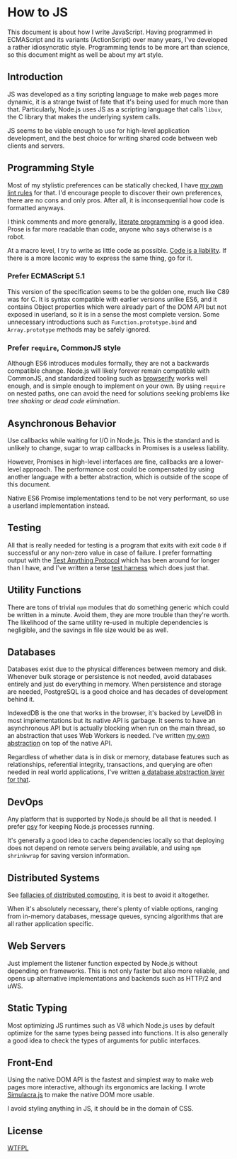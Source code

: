 # How to JS

This document is about how I write JavaScript. Having programmed in ECMAScript and its variants (ActionScript) over many years, I've developed a rather idiosyncratic style. Programming tends to be more art than science, so this document might as well be about my art style.


## Introduction

JS was developed as a tiny scripting language to make web pages more dynamic, it is a strange twist of fate that it's being used for much more than that. Particularly, Node.js uses JS as a scripting language that calls `libuv`, the C library that makes the underlying system calls.

JS seems to be viable enough to use for high-level application development, and the best choice for writing shared code between web clients and servers.


## Programming Style

Most of my stylistic preferences can be statically checked, I have [my own lint rules](https://github.com/sapeien/eslint-config-boss) for that. I'd encourage people to discover their own preferences, there are no cons and only pros. After all, it is inconsequential how code is formatted anyways.

I think comments and more generally, [literate programming](https://en.wikipedia.org/wiki/Literate_programming) is a good idea. Prose is far more readable than code, anyone who says otherwise is a robot.

At a macro level, I try to write as little code as possible. [Code is a liability](http://wiki.c2.com/?SoftwareAsLiability). If there is a more laconic way to express the same thing, go for it.

### Prefer ECMAScript 5.1

This version of the specification seems to be the golden one, much like C89 was for C. It is syntax compatible with earlier versions unlike ES6, and it contains Object properties which were already part of the DOM API but not exposed in userland, so it is in a sense the most complete version. Some unnecessary introductions such as `Function.prototype.bind` and `Array.prototype` methods may be safely ignored.

### Prefer `require`, CommonJS style

Although ES6 introduces modules formally, they are not a backwards compatible change. Node.js will likely forever remain compatible with CommonJS, and standardized tooling such as [browserify](http://browserify.org/) works well enough, and is simple enough to implement on your own. By using `require` on nested paths, one can avoid the need for solutions seeking problems like *tree shaking* or *dead code elimination*.


## Asynchronous Behavior

Use callbacks while waiting for I/O in Node.js. This is the standard and is unlikely to change, sugar to wrap callbacks in Promises is a useless liability.

However, Promises in high-level interfaces are fine, callbacks are a lower-level approach. The performance cost could be compensated by using another language with a better abstraction, which is outside of the scope of this document.

Native ES6 Promise implementations tend to be not very performant, so use a userland implementation instead.


## Testing

All that is really needed for testing is a program that exits with exit code `0` if successful or any non-zero value in case of failure. I prefer formatting output with the [Test Anything Protocol](https://en.wikipedia.org/wiki/Test_Anything_Protocol) which has been around for longer than I have, and I've written a terse [test harness](https://github.com/sapeien/tapdance) which does just that.


## Utility Functions

There are tons of trivial `npm` modules that do something generic which could be written in a minute. Avoid them, they are more trouble than they're worth. The likelihood of the same utility re-used in multiple dependencies is negligible, and the savings in file size would be as well.


## Databases

Databases exist due to the physical differences between memory and disk. Whenever bulk storage or persistence is not needed, avoid databases entirely and just do everything in memory. When persistence and storage are needed, PostgreSQL is a good choice and has decades of development behind it.

IndexedDB is the one that works in the browser, it's backed by LevelDB in most implementations but its native API is garbage. It seems to have an asynchronous API but is actually blocking when run on the main thread, so an abstraction that uses Web Workers is needed. I've written [my own abstraction](https://github.com/fortunejs/fortune-indexeddb) on top of the native API.

Regardless of whether data is in disk or memory, database features such as relationships, referential integrity, transactions, and querying are often needed in real world applications, I've written [a database abstraction layer for that](http://fortune.js.org).


## DevOps

Any platform that is supported by Node.js should be all that is needed. I prefer [psy](https://github.com/substack/psy) for keeping Node.js processes running.

It's generally a good idea to cache dependencies locally so that deploying does not depend on remote servers being available, and using `npm shrinkwrap` for saving version information.


## Distributed Systems

See [fallacies of distributed computing](https://en.wikipedia.org/wiki/Fallacies_of_distributed_computing), it is best to avoid it altogether.

When it's absolutely necessary, there's plenty of viable options, ranging from in-memory databases, message queues, syncing algorithms that are all rather application specific.


## Web Servers

Just implement the listener function expected by Node.js without depending on frameworks. This is not only faster but also more reliable, and opens up alternative implementations and backends such as HTTP/2 and uWS.


## Static Typing

Most optimizing JS runtimes such as V8 which Node.js uses by default optimize for the same types being passed into functions. It is also generally a good idea to check the types of arguments for public interfaces.


## Front-End

Using the native DOM API is the fastest and simplest way to make web pages more interactive, although its ergonomics are lacking. I wrote [Simulacra.js](http://simulacra.js.org) to make the native DOM more usable.

I avoid styling anything in JS, it should be in the domain of CSS.


## License

[WTFPL](http://www.wtfpl.net/)
